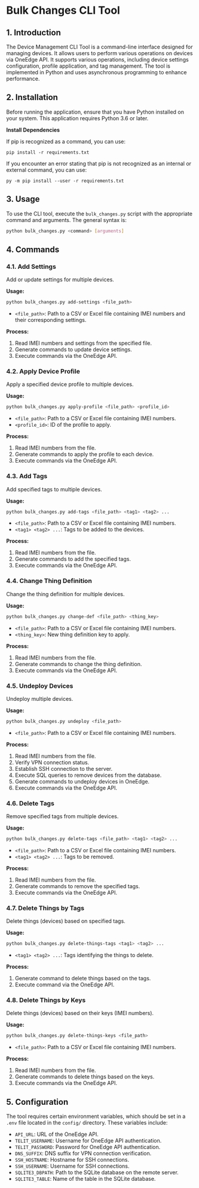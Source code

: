 # Bulk Changes CLI Tool

## 1. Introduction <a name="introduction"></a>

The Device Management CLI Tool is a command-line interface designed for managing devices. It allows users to perform various operations on devices via OneEdge API. It supports various operations, including device settings configuration, profile application, and tag management. The tool is implemented in Python and uses asynchronous programming to enhance performance.

## 2. Installation <a name="installation"></a>

Before running the application, ensure that you have Python installed on your system. This application requires Python 3.6 or later.

**Install Dependencies**

If pip is recognized as a command, you can use:

```shell
pip install -r requirements.txt
```

If you encounter an error stating that pip is not recognized as an internal or external command, you can use:

```shell
py -m pip install --user -r requirements.txt
```

## 3. Usage <a name="usage"></a>

To use the CLI tool, execute the `bulk_changes.py` script with the appropriate command and arguments. The general syntax is:

```sh
python bulk_changes.py <command> [arguments]
```

## 4. Commands <a name="commands"></a>

### 4.1. Add Settings <a name="add-settings"></a>

Add or update settings for multiple devices.

**Usage:**

```sh
python bulk_changes.py add-settings <file_path>
```

- `<file_path>`: Path to a CSV or Excel file containing IMEI numbers and their corresponding settings.

**Process:**

1. Read IMEI numbers and settings from the specified file.
2. Generate commands to update device settings.
3. Execute commands via the OneEdge API.

### 4.2. Apply Device Profile <a name="apply-device-profile"></a>

Apply a specified device profile to multiple devices.

**Usage:**

```sh
python bulk_changes.py apply-profile <file_path> <profile_id>
```

- `<file_path>`: Path to a CSV or Excel file containing IMEI numbers.
- `<profile_id>`: ID of the profile to apply.

**Process:**

1. Read IMEI numbers from the file.
2. Generate commands to apply the profile to each device.
3. Execute commands via the OneEdge API.

### 4.3. Add Tags <a name="add-tags"></a>

Add specified tags to multiple devices.

**Usage:**

```sh
python bulk_changes.py add-tags <file_path> <tag1> <tag2> ...
```

- `<file_path>`: Path to a CSV or Excel file containing IMEI numbers.
- `<tag1> <tag2> ...`: Tags to be added to the devices.

**Process:**

1. Read IMEI numbers from the file.
2. Generate commands to add the specified tags.
3. Execute commands via the OneEdge API.

### 4.4. Change Thing Definition <a name="change-thing-definition"></a>

Change the thing definition for multiple devices.

**Usage:**

```sh
python bulk_changes.py change-def <file_path> <thing_key>
```

- `<file_path>`: Path to a CSV or Excel file containing IMEI numbers.
- `<thing_key>`: New thing definition key to apply.

**Process:**

1. Read IMEI numbers from the file.
2. Generate commands to change the thing definition.
3. Execute commands via the OneEdge API.

### 4.5. Undeploy Devices <a name="undeploy-devices"></a>

Undeploy multiple devices.

**Usage:**

```sh
python bulk_changes.py undeploy <file_path>
```

- `<file_path>`: Path to a CSV or Excel file containing IMEI numbers.

**Process:**

1. Read IMEI numbers from the file.
2. Verify VPN connection status.
3. Establish SSH connection to the server.
4. Execute SQL queries to remove devices from the database.
5. Generate commands to undeploy devices in OneEdge.
6. Execute commands via the OneEdge API.

### 4.6. Delete Tags <a name="delete-tags"></a>

Remove specified tags from multiple devices.

**Usage:**

```sh
python bulk_changes.py delete-tags <file_path> <tag1> <tag2> ...
```

- `<file_path>`: Path to a CSV or Excel file containing IMEI numbers.
- `<tag1> <tag2> ...`: Tags to be removed.

**Process:**

1. Read IMEI numbers from the file.
2. Generate commands to remove the specified tags.
3. Execute commands via the OneEdge API.

### 4.7. Delete Things by Tags <a name="delete-things-by-tags"></a>

Delete things (devices) based on specified tags.

**Usage:**

```sh
python bulk_changes.py delete-things-tags <tag1> <tag2> ...
```

- `<tag1> <tag2> ...`: Tags identifying the things to delete.

**Process:**

1. Generate command to delete things based on the tags.
2. Execute command via the OneEdge API.

### 4.8. Delete Things by Keys <a name="delete-things-by-keys"></a>

Delete things (devices) based on their keys (IMEI numbers).

**Usage:**

```sh
python bulk_changes.py delete-things-keys <file_path>
```

- `<file_path>`: Path to a CSV or Excel file containing IMEI numbers.

**Process:**

1. Read IMEI numbers from the file.
2. Generate commands to delete things based on the keys.
3. Execute commands via the OneEdge API.

## 5. Configuration <a name="configuration"></a>

The tool requires certain environment variables, which should be set in a `.env` file located in the `config/` directory. These variables include:

- `API_URL`: URL of the OneEdge API.
- `TELIT_USERNAME`: Username for OneEdge API authentication.
- `TELIT_PASSWORD`: Password for OneEdge API authentication.
- `DNS_SUFFIX`: DNS suffix for VPN connection verification.
- `SSH_HOSTNAME`: Hostname for SSH connections.
- `SSH_USERNAME`: Username for SSH connections.
- `SQLITE3_DBPATH`: Path to the SQLite database on the remote server.
- `SQLITE3_TABLE`: Name of the table in the SQLite database.

